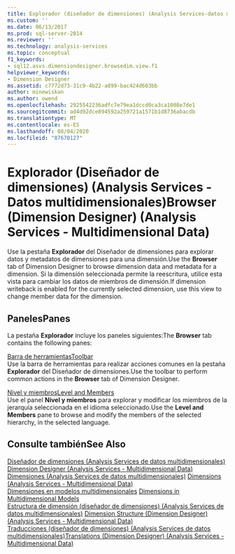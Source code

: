 ```yaml
---
title: Explorador (diseñador de dimensiones) (Analysis Services-datos multidimensionales) | Microsoft Docs
ms.custom: ''
ms.date: 06/13/2017
ms.prod: sql-server-2014
ms.reviewer: ''
ms.technology: analysis-services
ms.topic: conceptual
f1_keywords:
- sql12.asvs.dimensiondesigner.browsedim.view.f1
helpviewer_keywords:
- Dimension Designer
ms.assetid: c7772d73-31c9-4b22-a899-bac424d603bb
author: minewiskan
ms.author: owend
ms.openlocfilehash: 2925542236adfc7e79ea1dccd0ca3ca1008e7de1
ms.sourcegitcommit: ad4d92dce894592a259721a1571b1d8736abacdb
ms.translationtype: MT
ms.contentlocale: es-ES
ms.lasthandoff: 08/04/2020
ms.locfileid: "87670127"
---
```

# <a name="browser-dimension-designer-analysis-services---multidimensional-data"></a><span data-ttu-id="5eb23-102">Explorador (Diseñador de dimensiones) (Analysis Services - Datos multidimensionales)</span><span class="sxs-lookup"><span data-stu-id="5eb23-102">Browser (Dimension Designer) (Analysis Services - Multidimensional Data)</span></span>
  <span data-ttu-id="5eb23-103">Use la pestaña **Explorador** del Diseñador de dimensiones para explorar datos y metadatos de dimensiones para una dimensión.</span><span class="sxs-lookup"><span data-stu-id="5eb23-103">Use the **Browser** tab of Dimension Designer to browse dimension data and metadata for a dimension.</span></span> <span data-ttu-id="5eb23-104">Si la dimensión seleccionada permite la reescritura, utilice esta vista para cambiar los datos de miembros de dimensión.</span><span class="sxs-lookup"><span data-stu-id="5eb23-104">If dimension writeback is enabled for the currently selected dimension, use this view to change member data for the dimension.</span></span>  
  
## <a name="panes"></a><span data-ttu-id="5eb23-105">Paneles</span><span class="sxs-lookup"><span data-stu-id="5eb23-105">Panes</span></span>  
 <span data-ttu-id="5eb23-106">La pestaña **Explorador** incluye los paneles siguientes:</span><span class="sxs-lookup"><span data-stu-id="5eb23-106">The **Browser** tab contains the following panes:</span></span>  
  
 [<span data-ttu-id="5eb23-107">Barra de herramientas</span><span class="sxs-lookup"><span data-stu-id="5eb23-107">Toolbar</span></span>](toolbar-browser-tab-dimension-designer-analysis-services-multidimensional-data.md)  
 <span data-ttu-id="5eb23-108">Use la barra de herramientas para realizar acciones comunes en la pestaña **Explorador** del Diseñador de dimensiones.</span><span class="sxs-lookup"><span data-stu-id="5eb23-108">Use the toolbar to perform common actions in the **Browser** tab of Dimension Designer.</span></span>  
  
 [<span data-ttu-id="5eb23-109">Nivel y miembros</span><span class="sxs-lookup"><span data-stu-id="5eb23-109">Level and Members</span></span>](level-members-dimension-designer-analysis-services-multidimensional-data.md)  
 <span data-ttu-id="5eb23-110">Use el panel **Nivel y miembros** para explorar y modificar los miembros de la jerarquía seleccionada en el idioma seleccionado.</span><span class="sxs-lookup"><span data-stu-id="5eb23-110">Use the **Level and Members** pane to browse and modify the members of the selected hierarchy, in the selected language.</span></span>  
  
## <a name="see-also"></a><span data-ttu-id="5eb23-111">Consulte también</span><span class="sxs-lookup"><span data-stu-id="5eb23-111">See Also</span></span>  
 <span data-ttu-id="5eb23-112">[Diseñador de dimensiones &#40;Analysis Services de datos multidimensionales&#41;](dimension-designer-analysis-services-multidimensional-data.md) </span><span class="sxs-lookup"><span data-stu-id="5eb23-112">[Dimension Designer &#40;Analysis Services - Multidimensional Data&#41;](dimension-designer-analysis-services-multidimensional-data.md) </span></span>  
 <span data-ttu-id="5eb23-113">[Dimensiones &#40;Analysis Services de datos multidimensionales&#41;](multidimensional-models-olap-logical-dimension-objects/dimensions-analysis-services-multidimensional-data.md) </span><span class="sxs-lookup"><span data-stu-id="5eb23-113">[Dimensions &#40;Analysis Services - Multidimensional Data&#41;](multidimensional-models-olap-logical-dimension-objects/dimensions-analysis-services-multidimensional-data.md) </span></span>  
 <span data-ttu-id="5eb23-114">[Dimensiones en modelos multidimensionales](multidimensional-models/dimensions-in-multidimensional-models.md) </span><span class="sxs-lookup"><span data-stu-id="5eb23-114">[Dimensions in Multidimensional Models](multidimensional-models/dimensions-in-multidimensional-models.md) </span></span>  
 <span data-ttu-id="5eb23-115">[Estructura de dimensión &#40;diseñador de dimensiones&#41; &#40;Analysis Services de datos multidimensionales&#41;](dimension-structure-dimension-designer-analysis-services-multidimensional-data.md) </span><span class="sxs-lookup"><span data-stu-id="5eb23-115">[Dimension Structure &#40;Dimension Designer&#41; &#40;Analysis Services - Multidimensional Data&#41;](dimension-structure-dimension-designer-analysis-services-multidimensional-data.md) </span></span>  
 [<span data-ttu-id="5eb23-116">Traducciones &#40;diseñador de dimensiones&#41; &#40;Analysis Services de datos multidimensionales&#41;</span><span class="sxs-lookup"><span data-stu-id="5eb23-116">Translations &#40;Dimension Designer&#41; &#40;Analysis Services - Multidimensional Data&#41;</span></span>](translations-dimension-designer-analysis-services-multidimensional-data.md)  
  
  
